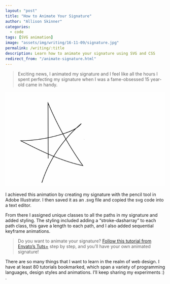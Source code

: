 ```yaml
---
layout: "post"
title: "How to Animate Your Signature"
author: "Allison Skinner"
categories:
  - code
tags: [SVG animation]
image: "assets/img/writing/16-11-09/signature.jpg"
permalink: /writing/:title
description: Learn how to animate your signature using SVG and CSS
redirect_from: "/animate-signature.html"
---
```

> Exciting news, I animated my signature and I feel like all the hours I spent perfecting my signature when I was a fame-obsessed 15 year-old came in handy.

![animated signature gif][1]

I achieved this animation by creating my signature with the pencil tool in Adobe Illustrator. I then saved it as an .svg file and copied the svg code into a text editor.

From there I assigned unique classes to all the paths in my signature and added styling. The styling included adding a “stroke-dasharray” to each path class, this gave a length to each path, and I also added sequential keyframe animations.

> Do you want to animate your signature? [Follow this tutorial from Envato’s Tuts+](https://webdesign.tutsplus.com/tutorials/sign-on-the-dotted-line-animating-your-own-svg-signature--cms-23846) step by step, and you’ll have your own animated signature!

There are so many things that I want to learn in the realm of web design. I have at least 80 tutorials bookmarked, which span a variety of programming languages, design styles and animations. I’ll keep sharing my experiments :) .

[1]: ../assets/img/writing/16-11-09/signature.gif
